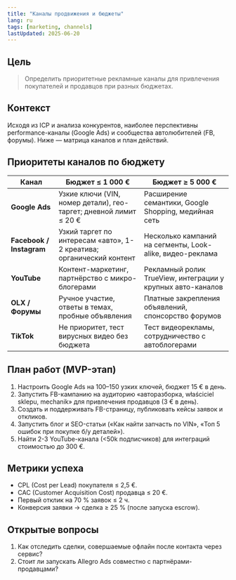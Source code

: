 ```yaml
---
title: "Каналы продвижения и бюджеты"
lang: ru
tags: [marketing, channels]
lastUpdated: 2025-06-20
---
```


## Цель
> Определить приоритетные рекламные каналы для привлечения покупателей и продавцов при разных бюджетах.

## Контекст
Исходя из ICP и анализа конкурентов, наиболее перспективны performance-каналы (Google Ads) и сообщества автолюбителей (FB, форумы). Ниже — матрица каналов и план действий.

## Приоритеты каналов по бюджету
| Канал | Бюджет ≤ 1 000 € | Бюджет ≥ 5 000 € |
|-------|------------------|------------------|
| **Google Ads** | Узкие ключи (VIN, номер детали), гео-таргет; дневной лимит ≤ 20 € | Расширение семантики, Google Shopping, медийная сеть |
| **Facebook / Instagram** | Узкий таргет по интересам «авто», 1-2 креатива; органический контент | Несколько кампаний на сегменты, Look-alike, видео-реклама |
| **YouTube** | Контент-маркетинг, партнёрство с микро-блогерами | Рекламный ролик TrueView, интеграции у крупных авто-каналов |
| **OLX / Форумы** | Ручное участие, ответы в темах, пробные объявления | Платные закрепления объявлений, спонсорство форумов |
| **TikTok** | Не приоритет, тест вирусных видео без бюджета | Тест видеорекламы, сотрудничество с автоблогерами |

## План работ (MVP-этап)
1. Настроить Google Ads на 100–150 узких ключей, бюджет 15 € в день.  
2. Запустить FB-кампанию на аудиторию «авторазборка, właściciel sklepu, mechanik» для привлечения продавцов (3 € в день).  
3. Создать и поддерживать FB-страницу, публиковать кейсы заявок и откликов.  
4. Запустить блог и SEO-статьи («Как найти запчасть по VIN», «Топ 5 ошибок при покупке б/у деталей»).  
5. Найти 2-3 YouTube-канала (<50k подписчиков) для интеграций стоимостью до 300 €.

## Метрики успеха
- CPL (Cost per Lead) покупателя ≤ 2,5 €.  
- CAC (Customer Acquisition Cost) продавца ≤ 20 €.  
- Первый отклик на 70 % заявок ≤ 2 ч.  
- Конверсия заявки → сделка ≥ 25 % (после запуска escrow).

## Открытые вопросы
1. Как отследить сделки, совершаемые офлайн после контакта через сервис?  
2. Стоит ли запускать Allegro Ads совместно с партнёрами-продавцами? 